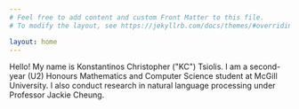 ```yaml
---
# Feel free to add content and custom Front Matter to this file.
# To modify the layout, see https://jekyllrb.com/docs/themes/#overriding-theme-defaults

layout: home
---
```


Hello! My name is Konstantinos Christopher ("KC") Tsiolis. I am a second-year (U2) Honours Mathematics and Computer Science student at McGill University.
I also conduct research in natural language processing under Professor Jackie Cheung.